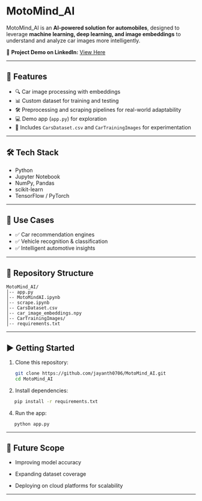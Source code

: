 # MotoMind_AI  

MotoMind_AI is an **AI-powered solution for automobiles**, designed to leverage **machine learning, deep learning, and image embeddings** to understand and analyze car images more intelligently.  

🔗 **Project Demo on LinkedIn:** [View Here](YOUR_LINKEDIN_POST_URL)  

---

## 📌 Features
- 🔍 Car image processing with embeddings  
- 📊 Custom dataset for training and testing  
- 🛠️ Preprocessing and scraping pipelines for real-world adaptability  
- 💻 Demo app (`app.py`) for exploration  
- 📂 Includes `CarsDataset.csv` and `CarTrainingImages` for experimentation  

---

## 🛠️ Tech Stack
- Python  
- Jupyter Notebook  
- NumPy, Pandas  
- scikit-learn  
- TensorFlow / PyTorch  

---

## 🚀 Use Cases
- ✅ Car recommendation engines  
- ✅ Vehicle recognition & classification  
- ✅ Intelligent automotive insights  

---

## 📂 Repository Structure
```
MotoMind_AI/
│-- app.py
│-- MotoMindAI.ipynb
│-- scrape.ipynb
│-- CarsDataset.csv
│-- car_image_embeddings.npy
│-- CarTrainingImages/
│-- requirements.txt
```

---

## ▶️ Getting Started
1. Clone this repository:  
   ```bash
   git clone https://github.com/jayanth0706/MotoMind_AI.git
   cd MotoMind_AI
   ```
2. Install dependencies:
  ```bash
     pip install -r requirements.txt
  ```
 
4. Run the app:
```
   python app.py
```
---

 ## 🌟 Future Scope

- Improving model accuracy

- Expanding dataset coverage

- Deploying on cloud platforms for scalability

---



